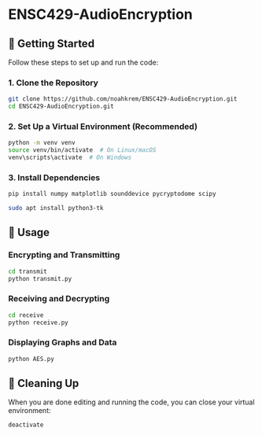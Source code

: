 # ENSC429-AudioEncryption

## 🚀 Getting Started

Follow these steps to set up and run the code:

### 1. Clone the Repository

```bash
git clone https://github.com/noahkrem/ENSC429-AudioEncryption.git
cd ENSC429-AudioEncryption.git
```

### 2. Set Up a Virtual Environment (Recommended)

```bash
python -m venv venv
source venv/bin/activate  # On Linux/macOS
venv\scripts\activate  # On Windows
```

### 3. Install Dependencies

```bash
pip install numpy matplotlib sounddevice pycryptodome scipy
```

```bash
sudo apt install python3-tk
```

## 📄 Usage

### Encrypting and Transmitting

```bash
cd transmit
python transmit.py
```

### Receiving and Decrypting

```bash
cd receive
python receive.py
```

### Displaying Graphs and Data

```bash
python AES.py
```

## 🧹 Cleaning Up

When you are done editing and running the code, you can close your virtual environment:
```bash
deactivate
```



